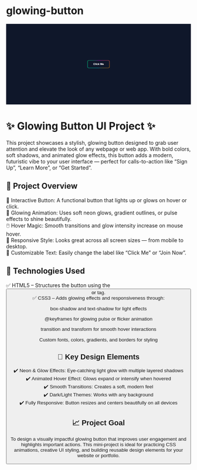# glowing-button
![image](https://github.com/dabhijanvi/glowing-butthon/blob/ceb92c00ac7fb32be3c02e68ddfaaf1589776a02/Glowing-Button.png)

# ✨ Glowing Button UI Project ✨

This project showcases a stylish, glowing button designed to grab user attention and elevate the look of any webpage or web app. With bold colors, soft shadows, and animated glow effects, this button adds a modern, futuristic vibe to your user interface — perfect for calls-to-action like “Sign Up”, “Learn More”, or “Get Started”.


## 🌟 Project Overview

🔘 Interactive Button: A functional button that lights up or glows on hover or click.<br>
🌈 Glowing Animation: Uses soft neon glows, gradient outlines, or pulse effects to shine beautifully.<br>
🖱️ Hover Magic: Smooth transitions and glow intensity increase on mouse hover.<br>
📱 Responsive Style: Looks great across all screen sizes — from mobile to desktop.<br>
🎯 Customizable Text: Easily change the label like “Click Me” or “Join Now”.<br>


## 🎨 Technologies Used

✅ HTML5 – Structures the button using the <button> or <a> tag.<br>
✅ CSS3 – Adds glowing effects and responsiveness through:<br>

box-shadow and text-shadow for light effects<br>

@keyframes for glowing pulse or flicker animation<br>

transition and transform for smooth hover interactions<br>

Custom fonts, colors, gradients, and borders for styling<br>



## 🚀 Key Design Elements

✔️ Neon & Glow Effects: Eye-catching light glow with multiple layered shadows<br>
✔️ Animated Hover Effect: Glows expand or intensify when hovered<br>
✔️ Smooth Transitions: Creates a soft, modern feel<br>
✔️ Dark/Light Themes: Works with any background<br>
✔️ Fully Responsive: Button resizes and centers beautifully on all devices<br>



## 📈 Project Goal

To design a visually impactful glowing button that improves user engagement and highlights important actions. This mini-project is ideal for practicing CSS animations, creative UI styling, and building reusable design elements for your website or portfolio.
